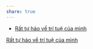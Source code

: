 ```yaml
---
share: true
---
```

- [Rất tự hảo về trí tuệ của mình](../../Quan%20%C4%91i%E1%BB%83m,%20th%C3%A1i%20%C4%91%E1%BB%99,%20nguy%C3%AAn%20t%E1%BA%AFc%20s%E1%BB%91ng,%20%C4%91i%E1%BB%81u%20m%C3%ACnh%20th%E1%BA%A5y%20ho%E1%BA%B7c%20c%E1%BA%A3m%20nh%E1%BA%ADn/R%E1%BA%A5t%20t%E1%BB%B1%20h%E1%BA%A3o%20v%E1%BB%81%20tr%C3%AD%20tu%E1%BB%87%20c%E1%BB%A7a%20m%C3%ACnh.md)

[Rất tự hảo về trí tuệ của mình](../../Quan%20%C4%91i%E1%BB%83m,%20th%C3%A1i%20%C4%91%E1%BB%99,%20nguy%C3%AAn%20t%E1%BA%AFc%20s%E1%BB%91ng,%20%C4%91i%E1%BB%81u%20m%C3%ACnh%20th%E1%BA%A5y%20ho%E1%BA%B7c%20c%E1%BA%A3m%20nh%E1%BA%ADn/R%E1%BA%A5t%20t%E1%BB%B1%20h%E1%BA%A3o%20v%E1%BB%81%20tr%C3%AD%20tu%E1%BB%87%20c%E1%BB%A7a%20m%C3%ACnh.md)
